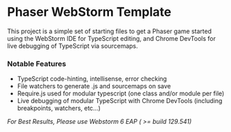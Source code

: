 # Phaser WebStorm Template

This project is a simple set of starting files to get a Phaser game started using the WebStorm IDE for TypeScript editing, and Chrome DevTools for live debugging of TypeScript via sourcemaps.

### Notable Features

* TypeScript code-hinting, intellisense, error checking
* File watchers to generate .js and sourcemaps on save
* Require.js used for modular typescript (one class and/or module per file)
* Live debugging of modular TypeScript with Chrome DevTools (including breakpoints, watchers, etc...)

*For Best Results, Please use Webstorm 6 EAP ( >= build 129.541)*
